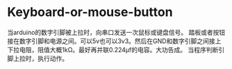 # Keyboard-or-mouse-button
当arduino的数字引脚被上拉时，向串口发送一次鼠标或键盘信号。
踏板或者按钮接在数字引脚和电源之间。可以5v也可以3v3。然后在GND和数字引脚之间接上下拉电阻，阻值大概1kΩ。最好再并联0.224μf的电容。大功告成。
当程序判断引脚上拉时，执行动作。

